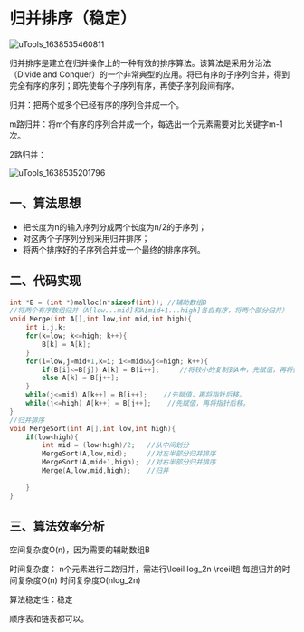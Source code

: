 # 归并排序（稳定）

![uTools_1638535460811](https://github.com/oxyanyano/2022-WangDao-CS-DS-Notes/raw/main/images/uTools_1638535460811.png)

归并排序是建立在归并操作上的一种有效的排序算法。该算法是采用分治法（Divide and Conquer）的一个非常典型的应用。将已有序的子序列合并，得到完全有序的序列；即先使每个子序列有序，再使子序列段间有序。

归并：把两个或多个已经有序的序列合并成一个。

m路归并：将m个有序的序列合并成一个，每选出一个元素需要对比关键字m-1次。

2路归并：

![uTools_1638535201796](https://github.com/oxyanyano/2022-WangDao-CS-DS-Notes/raw/main/images/uTools_1638535201796.png)



## 一、算法思想

- 把长度为n的输入序列分成两个长度为n/2的子序列；
- 对这两个子序列分别采用归并排序；
- 将两个排序好的子序列合并成一个最终的排序序列。

## 二、代码实现

```c++
int *B = (int *)malloc(n*sizeof(int)); //辅助数组B
//将两个有序数组归并（A[low...mid]和A[mid+1...high]各自有序，将两个部分归并）
void Merge(int A[],int low,int mid,int high){
    int i,j,k;
    for(k=low; k<=high; k++){
        B[k] = A[k];
    }
    for(i=low,j=mid+1,k=i; i<=mid&&j<=high; k++){
        if(B[i]<=B[j]) A[k] = B[i++];     //将较小的复制到A中，先赋值，再将指针后移。
        else A[k] = B[j++];
    }
    while(j<=mid) A[k++] = B[i++];    //先赋值，再将指针后移。
    while(j<=high) A[k++] = B[j++];    //先赋值，再将指针后移。
}
//归并排序
void MergeSort(int A[],int low,int high){
    if(low<high){
        int mid = (low+high)/2;   //从中间划分
        MergeSort(A,low,mid);     //对左半部分归并排序
        MergeSort(A,mid+1,high);  //对右半部分归并排序
        Merge(A,low,mid,high);    //归并
      
    }
}
```

## 三、算法效率分析

空间复杂度O(n)，因为需要的辅助数组B

时间复杂度： n个元素进行二路归并，需进行\lceil log_2n \rceil趟  每趟归并的时间复杂度O(n)  时间复杂度O(nlog_2n)

算法稳定性：稳定

顺序表和链表都可以。





